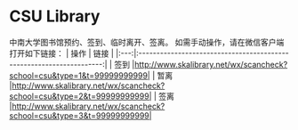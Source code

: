 # CSU Library
中南大学图书馆预约、签到、临时离开、签离。
如需手动操作，请在微信客户端打开如下链接：
| 操作 |                               链接                                   |
|:---:|:--------------------------------------------------------------------:|
| 签到 |http://www.skalibrary.net/wx/scancheck?school=csu&type=1&t=99999999999|
| 暂离 |http://www.skalibrary.net/wx/scancheck?school=csu&type=2&t=99999999999|
| 签离 |http://www.skalibrary.net/wx/scancheck?school=csu&type=3&t=99999999999|

